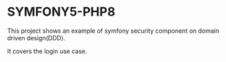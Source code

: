 # SYMFONY5-PHP8 
This project shows an example of symfony security component on domain driven design(DDD).

It covers the login use case.